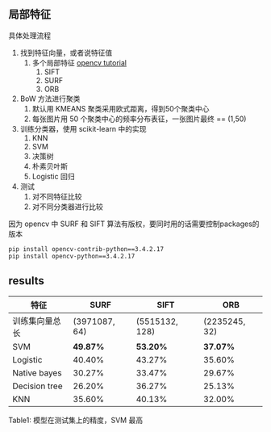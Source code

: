## 局部特征
具体处理流程
1. 找到特征向量，或者说特征值
	1. 多个局部特征 [opencv tutorial](https://docs.opencv.org/4.x/db/d27/tutorial_py_table_of_contents_feature2d.html)
		1. SIFT 
		2. SURF
		3. ORB
3. BoW 方法进行聚类
	1. 默认用 KMEANS 聚类采用欧式距离，得到50个聚类中心
	2. 每张图片用 50 个聚类中心的频率分布表征，一张图片最终 == (1,50)
4. 训练分类器，使用 scikit-learn 中的实现
	1. KNN
	2. SVM
	3. 决策树
	4. 朴素贝叶斯
	5. Logistic 回归
5. 测试
	1. 对不同特征比较
	2. 对不同分类器进行比较

因为 opencv 中 SURF 和 SIFT 算法有版权，要同时用的话需要控制packages的版本
```
pip install opencv-contrib-python==3.4.2.17
pip install opencv-python==3.4.2.17
```

## results

| 特征 | SURF | SIFT | ORB |
| --- | --- | --- | --- |
| 训练集向量总长 | (3971087, 64) | (5515132, 128) | (2235245, 32) |
| SVM | **49.87%** | **53.20%** | **37.07%** |
| Logistic | 40.40% | 43.27% | 35.60% |
| Native bayes | 30.27% | 33.47% | 29.67% |
| Decision tree | 26.20% | 36.27% | 25.13% |
| KNN | 35.60% | 40.13% | 32.00% | 
Table1: 模型在测试集上的精度，SVM 最高

